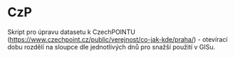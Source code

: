 # CzP
Skript pro úpravu datasetu k CzechPOINTU (https://www.czechpoint.cz/public/verejnost/co-jak-kde/praha/) - otevírací dobu rozdělí na  sloupce dle jednotlivých dnů pro snažší použití v GISu.
